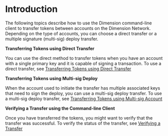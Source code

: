 # Introduction

The following topics describe how to use the Dimension command-line client to transfer tokens between accounts on the Dimension Network. Depending on the type of accounts, you can choose a direct transfer or a multiple signature (multi-sig) deploy transfer.

**Transferring Tokens using Direct Transfer**

You can use the direct method to transfer tokens when you have an account with a single primary key and it is capable of signing a transaction. To use a direct transfer, see [Transferring Tokens using Direct Transfer](transfer-workflow.md)

**Transferring Tokens using Multi-sig Deploy**

When the account used to initiate the transfer has multiple associated keys that need to sign the deploy, you can use a multi-sig deploy transfer. To use a multi-sig deploy transfer, see [Transferring Tokens using Multi-sig Account](deploy-transfer.md)

**Verifying a Transfer using the Command-line Client**

Once you have transferred the tokens, you might want to verify that the transfer was successful. To verify the status of the transfer, see [Verifying a Transfer](verify-transfer.md)
